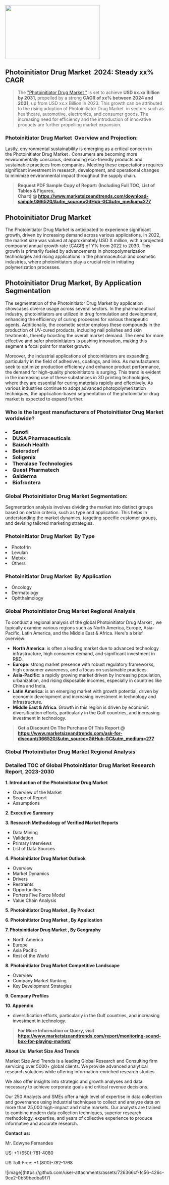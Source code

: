 <p><img class="alignnone size-medium wp-image-20088" src="https://ffe5etoiles.com/wp-content/uploads/2024/12/MST1-300x171.png" alt="" width="300" height="171" /></p><h2 id="ember46" class="ember-view reader-text-block__heading-2">Photoinitiator Drug Market &nbsp;2024: Steady&nbsp;xx% CAGR</h2><blockquote id="ember47" class="ember-view reader-text-block__blockquote">The&nbsp;<a class="app-aware-link " href="https://www.marketsizeandtrends.com/download-sample/366520/&utm_source=GitHub-GC&utm_medium=277" target="_blank" data-test-app-aware-link="">"Photoinitiator Drug Market "</a>&nbsp;is set to achieve&nbsp;<strong>USD&nbsp;xx.xx&nbsp;Billion by 2031,</strong>&nbsp;propelled by a strong&nbsp;<strong>CAGR of&nbsp;xx% between 2024 and 2031,</strong>&nbsp;up from USD xx.x Billion in 2023. This growth can be attributed to the rising adoption of&nbsp;Photoinitiator Drug Market &nbsp;in sectors such as healthcare, automotive, electronics, and consumer goods. The increasing need for efficiency and the introduction of innovative products are further propelling market expansion.</blockquote><h3 id="ember48" class="ember-view reader-text-block__heading-3">Photoinitiator Drug Market &nbsp;Overview and Projection:</h3><p id="ember49" class="ember-view reader-text-block__paragraph">Lastly, environmental sustainability is emerging as a critical concern in the&nbsp;Photoinitiator Drug Market . Consumers are becoming more environmentally conscious, demanding eco-friendly products and sustainable practices from companies. Meeting these expectations requires significant investment in research, development, and operational changes to minimize environmental impact throughout the supply chain.</p><blockquote id="ember50" class="ember-view reader-text-block__blockquote"><strong>Request PDF Sample Copy of Report: (Including Full TOC, List of Tables &amp; Figures, Chart)&nbsp;@&nbsp;<strong><a href="https://www.marketsizeandtrends.com/download-sample/366520/&utm_source=GitHub-GC&utm_medium=277" target="_blank">https://www.marketsizeandtrends.com/download-sample/366520/&utm_source=GitHub-GC&utm_medium=277</a></strong></strong></blockquote><h3 class=""> <h2>Photoinitiator Drug Market</h2><p>The Photoinitiator Drug Market is anticipated to experience significant growth, driven by increasing demand across various applications. In 2022, the market size was valued at approximately USD X million, with a projected compound annual growth rate (CAGR) of Y% from 2022 to 2030. This growth is primarily fueled by advancements in photopolymerization technologies and rising applications in the pharmaceutical and cosmetic industries, where photoinitiators play a crucial role in initiating polymerization processes.</p><h2>Photoinitiator Drug Market, By Application Segmentation</h2><p>The segmentation of the Photoinitiator Drug Market by application showcases diverse usage across several sectors. In the pharmaceutical industry, photoinitiators are utilized in drug formulation and development, enhancing the efficiency of curing processes for various therapeutic agents. Additionally, the cosmetic sector employs these compounds in the production of UV-cured products, including nail polishes and skin treatments, thereby boosting the overall market demand. The need for more effective and safer photoinitiators is pushing innovation, making this segment a focal point for market growth.</p><p>Moreover, the industrial applications of photoinitiators are expanding, particularly in the field of adhesives, coatings, and inks. As manufacturers seek to optimize production efficiency and enhance product performance, the demand for high-quality photoinitiators is surging. This trend is evident in the increasing use of these substances in 3D printing technologies, where they are essential for curing materials rapidly and effectively. As various industries continue to adopt advanced photopolymerization techniques, the application-based segmentation of the photoinitiator drug market is expected to expand further.</p></h3><h3 id="" class="">Who is the largest manufacturers of&nbsp;Photoinitiator Drug Market  worldwide?</h3><h3 class=""></Li><Li>Sanofi</Li><Li> DUSA Pharmaceuticals</Li><Li> Bausch Health</Li><Li> Beiersdorf</Li><Li> Soligenix</Li><Li> Theralase Technologies</Li><Li> Quest Pharmatech</Li><Li> Galderma</Li><Li> Biofrontera</h3><h3 id="ember53" class="ember-view reader-text-block__heading-3">Global&nbsp;Photoinitiator Drug Market  Segmentation:</h3><p id="ember54" class="ember-view reader-text-block__paragraph">Segmentation analysis involves dividing the market into distinct groups based on certain criteria, such as type and application. This helps in understanding the market dynamics, targeting specific customer groups, and devising tailored marketing strategies.</p><h3 id="" class="">Photoinitiator Drug Market &nbsp;By Type</h3><p></Li><Li>Photofrin</Li><Li> Levulan</Li><Li> Metvix</Li><Li> Others</p><h3 id="" class="">Photoinitiator Drug Market &nbsp;By Application</h3><p class=""></Li><Li>Oncology</Li><Li> Dermatology</Li><Li> Ophthalmology</p><h3 id="ember62" class="ember-view reader-text-block__heading-3">Global Photoinitiator Drug Market  Regional Analysis</h3><p id="ember63" class="ember-view reader-text-block__paragraph">To conduct a regional analysis of the global Photoinitiator Drug Market , we typically examine various regions such as North America, Europe, Asia-Pacific, Latin America, and the Middle East &amp; Africa. Here's a brief overview:</p><ul><li><strong>North America</strong>: is often a leading market due to advanced technology infrastructure, high consumer demand, and significant investment in R&amp;D.</li><li><strong>Europe</strong>: strong market presence with robust regulatory frameworks, high consumer awareness, and a focus on sustainable practices.</li><li><strong>Asia-Pacific</strong>: a rapidly growing market driven by increasing population, urbanization, and rising disposable incomes, especially in countries like China and India.</li><li><strong>Latin America</strong>: is an emerging market with growth potential, driven by economic development and increasing investment in technology and infrastructure.</li><li><strong>Middle East &amp; Africa</strong>: Growth in this region is driven by economic diversification efforts, particularly in the Gulf countries, and increasing investment in technology.</li></ul><blockquote id="ember61" class="ember-view reader-text-block__blockquote"><strong>Get a Discount On The Purchase Of This Report @ <strong><a href="https://html-cleaner.com/" target="">https://www.marketsizeandtrends.com/ask-for-discount/366520/&utm_source=GitHub-GC&utm_medium=277</a></strong></strong></blockquote><h3 id="ember62" class="ember-view reader-text-block__heading-3">Global Photoinitiator Drug Market  Regional Analysis</h3><h3 id="" class="">Detailed TOC of Global Photoinitiator Drug Market  Research Report, 2023-2030</h3><p id="" class=""><strong>1. Introduction of the Photoinitiator Drug Market </strong></p><ul><li>Overview of the Market</li><li>Scope of Report</li><li>Assumptions</li></ul><p id="" class=""><strong>2. Executive Summary</strong></p><p id="" class=""><strong>3. Research Methodology of Verified Market Reports</strong></p><ul><li>Data Mining</li><li>Validation</li><li>Primary Interviews</li><li>List of Data Sources</li></ul><p id="" class=""><strong>4. Photoinitiator Drug Market  Outlook</strong></p><ul><li>Overview</li><li>Market Dynamics</li><li>Drivers</li><li>Restraints</li><li>Opportunities</li><li>Porters Five Force Model</li><li>Value Chain Analysis</li></ul><p id="" class=""><strong>5. Photoinitiator Drug Market , By Product</strong></p><p id="" class=""><strong>6. Photoinitiator Drug Market , By Application</strong></p><p id="" class=""><strong>7. Photoinitiator Drug Market , By Geography</strong></p><ul><li>North America</li><li>Europe</li><li>Asia Pacific</li><li>Rest of the World</li></ul><p id="" class=""><strong>8. Photoinitiator Drug Market  Competitive Landscape</strong></p><ul><li>Overview</li><li>Company Market Ranking</li><li>Key Development Strategies</li></ul><p id="" class=""><strong>9. Company Profiles</strong></p><p id="" class=""><strong>10. Appendix</strong></p><ul><li>diversification efforts, particularly in the Gulf countries, and increasing investment in technology.</li></ul><blockquote id="ember65" class="ember-view reader-text-block__blockquote"><strong>For More Information or Query, visit <strong><strong><a href="https://html-cleaner.com/" target="">https://www.marketsizeandtrends.com/report/monitoring-sound-box-for-playing-market/</a></strong></strong></strong></blockquote><p id="" class=""><strong>About Us: Market Size And Trends</strong></p><p id="" class="">Market Size And Trends is a leading Global Research and Consulting firm servicing over 5000+ global clients. We provide advanced analytical research solutions while offering information-enriched research studies.</p><p id="" class="">We also offer insights into strategic and growth analyses and data necessary to achieve corporate goals and critical revenue decisions.</p><p id="" class="">Our 250 Analysts and SMEs offer a high level of expertise in data collection and governance using industrial techniques to collect and analyze data on more than 25,000 high-impact and niche markets. Our analysts are trained to combine modern data collection techniques, superior research methodology, expertise, and years of collective experience to produce informative and accurate research.</p><p id="" class=""><strong>Contact us:</strong></p><p id="" class="">Mr. Edwyne Fernandes</p><p id="" class="">US: +1 (650)-781-4080</p><p id="" class="">US Toll-Free: +1 (800)-782-1768</p>
![image](https://github.com/user-attachments/assets/726366cf-fc56-426c-9ce2-0b59bedba9f7)
